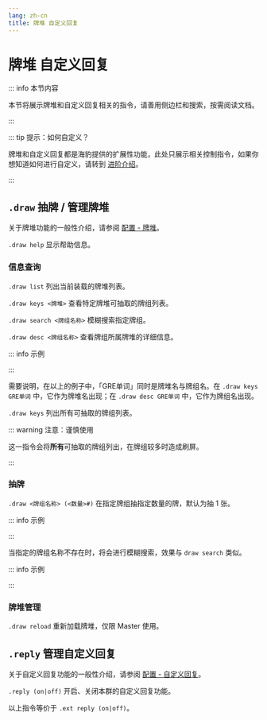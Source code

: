 ```yaml
---
lang: zh-cn
title: 牌堆 自定义回复
---
```


# 牌堆 自定义回复

::: info 本节内容

本节将展示牌堆和自定义回复相关的指令，请善用侧边栏和搜索，按需阅读文档。

:::

::: tip 提示：如何自定义？

牌堆和自定义回复都是海豹提供的扩展性功能，此处只展示相关控制指令，如果你想知道如何进行自定义，请转到 [进阶介绍](../advanced/introduce.md)。

:::

## `.draw` 抽牌 / 管理牌堆

关于牌堆功能的一般性介绍，请参阅 [配置 - 牌堆](../config/deck.md)。

`.draw help` 显示帮助信息。

### 信息查询

`.draw list` 列出当前装载的牌堆列表。

`.draw keys <牌堆>` 查看特定牌堆可抽取的牌组列表。

`.draw search <牌组名称>` 模糊搜索指定牌组。

`.draw desc <牌组名称>` 查看牌组所属牌堆的详细信息。

::: info 示例

<ChatBox :messages="[
{content: '.draw list', send: true},
{content: '载入并开启的牌堆:\n- GRE单词 格式: Dice! 作者:于言诺 版本:1.0.1 牌组数量: 1\n- IELTS单词 格式: Dice! 作者:于言诺 版本:1.0.1 牌组数量: 1\n- TOEFL单词 格式: Dice! 作者:于言诺 版本:1.0.1 牌组数量: 1\n- SealDice内置牌堆 格式: Dice! 作者:<因过长略去> 版本:1.2.0 牌组数量: 8'},
{content: '.draw keys GRE单词', send: true},
{content: '牌组关键字列表:\nGRE单词'},
{content: '.draw search 单词', send: true},
{content: '找到以下牌组:\n- GRE单词\n- TOEFL单词\n- IELTS单词'},
{content: '.draw desc GRE单词', send: true},
{content: '牌堆信息:\n牌堆: GRE单词\n格式: Dice!\n作者: 于言诺\n版本: 1.0.1\n牌组数量: 1\n时间: 2022/5/23\n更新时间: 2022/8/16\n牌组: GRE单词'},
]" />

:::

<!--  autocorrect-disable: GRE单词 是牌堆名专词 -->
需要说明，在以上的例子中，「GRE单词」同时是牌堆名与牌组名。在 `.draw keys GRE单词` 中，它作为牌堆名出现；在 `.draw desc GRE单词` 中，它作为牌组名出现。
<!-- autocorrect-enable -->

`.draw keys` 列出所有可抽取的牌组列表。

::: warning 注意：谨慎使用

这一指令会将**所有**可抽取的牌组列出，在牌组较多时造成刷屏。

:::

### 抽牌

`.draw <牌组名称> (<数量>#)` 在指定牌组抽指定数量的牌，默认为抽 1 张。

::: info 示例

<ChatBox :messages="[
{content: '.draw GRE单词 3#', send: true},
{content: '<木落>抽出了：\nGRE3178\ninvoice n.\n发票, 发货单, 货物。'},
{content: '<木落>抽出了：\nGRE4889\nrig n.\n索具装备, 钻探设备, 钻探平台, 钻塔。'},
{content: '<木落>抽出了：\nGRE5421\nausterity n.\n严峻, 严厉, 朴素, 节俭, 苦行。'},
]" />

:::

当指定的牌组名称不存在时，将会进行模糊搜索，效果与 `draw search` 类似。

::: info 示例

<ChatBox :messages="[
{content: '.draw 单词', send: true},
{content: '找不到这个牌组，但发现一些相似的:\n- GRE单词\n- TOEFL单词\n- IELTS单词'},
]" />

:::

### 牌堆管理

`.draw reload` 重新加载牌堆，仅限 Master 使用。

## `.reply` 管理自定义回复

关于自定义回复功能的一般性介绍，请参阅 [配置 - 自定义回复](../config/reply.md)。

`.reply (on|off)` 开启、关闭本群的自定义回复功能。

以上指令等价于 `.ext reply (on|off)`。
